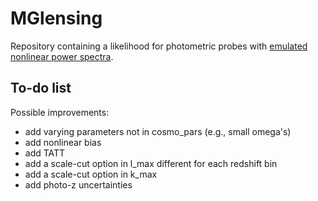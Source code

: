# MGlensing

Repository containing a likelihood for photometric probes with [emulated nonlinear power spectra](https://github.com/nebblu/ReACT-emus?tab=readme-ov-file).

## To-do list
Possible improvements:
* add varying parameters not in cosmo_pars (e.g., small omega's)
* add nonlinear bias
* add TATT
* add a scale-cut option in l_max different for each redshift bin
* add a scale-cut option in k_max
* add photo-z uncertainties
